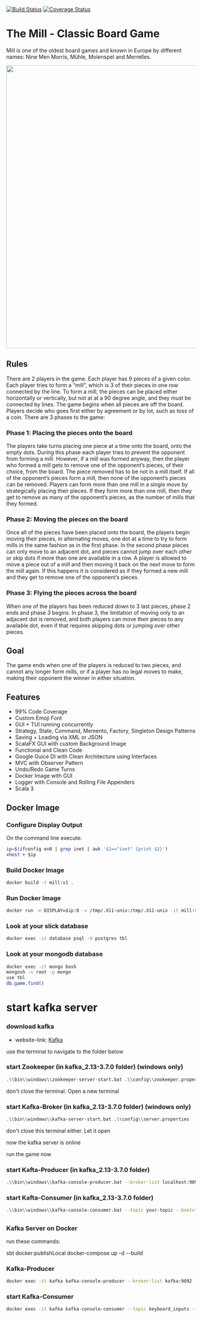 [![Build Status](https://app.travis-ci.com/melaniegalip/Mill.svg?branch=main)](https://app.travis-ci.com/melaniegalip/Mill)
[![Coverage Status](https://coveralls.io/repos/github/melaniegalip/Mill/badge.svg?branch=main)](https://coveralls.io/github/melaniegalip/Mill?branch=main)

# The Mill - Classic Board Game

Mill is one of the oldest board games and known in Europe by different names: Nine Men Morris, Mühle, Molenspel and Merrelles.

<img src="https://i.etsystatic.com/10392661/r/il/3bd19c/3379188715/il_1588xN.3379188715_gife.jpg" height="750" width="750" >

## Rules

There are 2 players in the game. Each player has 9 pieces of a given color. Each player tries to form a “mill”, which is 3 of their pieces in one row connected by the line. To form a mill, the pieces can be placed either horizontally or vertically, but not at at a 90 degree angle, and they must be connected by lines. The game begins when all pieces are off the board. Players decide who goes first either by agreement or by lot, such as toss of a coin.
There are 3 phases to the game:

### Phase 1: Placing the pieces onto the board

The players take turns placing one piece at a time onto the board, onto the empty dots.
During this phase each player tries to prevent the opponent from forming a mill. However, if a mill was formed anyway, then the player who formed a mill gets to remove one of the opponent’s pieces, of their choice, from the board. The piece removed has to be not in a mill itself. If all of the opponent’s pieces form a mill, then none of the opponent’s pieces can be removed.
Players can form more than one mill in a single move by strategically placing their pieces. If they form more than one mill, then they get to remove as many of the opponent’s pieces, as the number of mills that they formed.

### Phase 2: Moving the pieces on the board

Once all of the pieces have been placed onto the board, the players begin moving their pieces, in alternating moves, one dot at a time to try to form mills in the same fashion as in the first phase.
In the second phase pieces can only move to an adjacent dot, and pieces cannot jump over each other or skip dots if more than one are available in a row.
A player is allowed to move a piece out of a mill and then moving it back on the next move to form the mill again. If this happens it is considered as if they formed a new mill and they get to remove one of the opponent’s pieces.

### Phase 3: Flying the pieces across the board

When one of the players has been reduced down to 3 last pieces, phase 2 ends and phase 3 begins.
In phase 3, the limitation of moving only to an adjacent dot is removed, and both players can move their pieces to any available dot, even if that requires skipping dots or jumping over other pieces.

## Goal

The game ends when one of the players is reduced to two pieces, and cannot any longer form mills, or if a player has no legal moves to make, making their opponent the winner in either situation.

## Features

- 99% Code Coverage
- Custom Emoji Font
- GUI + TUI running concurrently
- Strategy, State, Command, Memento, Factory, Singleton Design Patterns
- Saving + Loading via XML or JSON
- ScalaFX GUI with custom Background Image
- Functional and Clean Code
- Google Guice DI with Clean Architecture using Interfaces
- MVC with Observer Pattern
- Undo/Redo Game Turns
- Docker Image with GUI
- Logger with Console and Rolling File Appenders
- Scala 3

## Docker Image

### Configure Display Output

On the command line execute:

```bash
ip=$(ifconfig en0 | grep inet | awk '$1=="inet" {print $2}')
xhost + $ip
```

### Build Docker Image

```bash
docker build -t mill:v1 .
```

### Run Docker Image

```bash
docker run -e DISPLAY=$ip:0 -v /tmp/.X11-unix:/tmp/.X11-unix -it mill:v1
```

### Look at your slick database

```bash
docker exec -it database psql -U postgres tbl
```

### Look at your mongodb database

```bash
docker exec -it mongo bash
mongosh -u root -p mongo
use tbl
db.game.find()
```

# start kafka server

### download kafka
- website-link: [Kafka](https://kafka.apache.org/downloads)

use the terminal to navigate to the folder below

### start Zookeeper (in kafka_2.13-3.7.0 folder) (windows only)
```bash
.\\bin\\windows\\zookeeper-server-start.bat .\\config\\zookeeper.properties
```

don't close the terminal. Open a new terminal

### start Kafka-Broker (in kafka_2.13-3.7.0 folder) (windows only)
```bash
.\\bin\\windows\\kafka-server-start.bat .\\config\\server.properties
```

don't close this terminal either. Let it open

now the kafka server is online

run the game now

### start Kafta-Producer (in kafka_2.13-3.7.0 folder)
```bash
.\\bin\\windows\\kafka-console-producer.bat --broker-list localhost:9092 --topic your-topic
```

### start Kafta-Consumer (in kafka_2.13-3.7.0 folder)
```bash
.\\bin\\windows\\kafka-console-consumer.bat --topic your-topic --bootstrap-server localhost:9092 --from-beginning
```
##

### Kafka Server on Docker

run these commands:

sbt docker:publishLocal
docker-compose up -d --build

### Kafka-Producer
```bash
docker exec -it kafka kafka-console-producer --broker-list kafka:9092 --topic keyboard_inputs
```

### start Kafka-Consumer
```bash
docker exec -it kafka kafka-console-consumer --topic keyboard_inputs --bootstrap-server kafka:9092 --from-beginning
```

